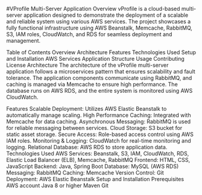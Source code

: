 #VProfile Multi-Server Application
Overview
vProfile is a cloud-based multi-server application designed to demonstrate the deployment of a scalable and reliable system using various AWS services. The project showcases a fully functional infrastructure using AWS Beanstalk, Memcache, RabbitMQ, S3, IAM roles, CloudWatch, and RDS for seamless deployment and management.

Table of Contents
Overview
Architecture
Features
Technologies Used
Setup and Installation
AWS Services
Application Structure
Usage
Contributing
License
Architecture
The architecture of the vProfile multi-server application follows a microservices pattern that ensures scalability and fault tolerance. The application components communicate using RabbitMQ, and caching is managed via Memcache to ensure high performance. The database runs on AWS RDS, and the entire system is monitored using AWS CloudWatch.


Features
Scalable Deployment: Utilizes AWS Elastic Beanstalk to automatically manage scaling.
High Performance Caching: Integrated with Memcache for data caching.
Asynchronous Messaging: RabbitMQ is used for reliable messaging between services.
Cloud Storage: S3 bucket for static asset storage.
Secure Access: Role-based access control using AWS IAM roles.
Monitoring & Logging: CloudWatch for real-time monitoring and logging.
Relational Database: AWS RDS to store application data.
Technologies Used
AWS Services: Beanstalk, S3, IAM, CloudWatch, RDS, Elastic Load Balancer (ELB), Memcache, RabbitMQ
Frontend: HTML, CSS, JavaScript
Backend: Java, Spring Boot
Database: MySQL (AWS RDS)
Messaging: RabbitMQ
Caching: Memcache
Version Control: Git
Deployment: AWS Elastic Beanstalk
Setup and Installation
Prerequisites
AWS account
Java 8 or higher
Maven
Git
